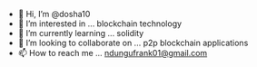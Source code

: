 - 👋 Hi, I’m @dosha10
- 👀 I’m interested in ... blockchain technology
- 🌱 I’m currently learning ... solidity
- 💞️ I’m looking to collaborate on ... p2p blockchain applications
- 📫 How to reach me ... ndungufrank01@gmail.com

<!---
dosha10/dosha10 is a ✨ special ✨ repository because its `README.md` (this file) appears on your GitHub profile.
You can click the Preview link to take a look at your changes.
--->
